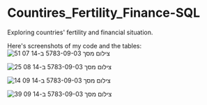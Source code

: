 # Countires_Fertility_Finance-SQL
Exploring countries' fertility and financial situation. 

Here's screenshots of my code and the tables:
![צילום מסך 5783-09-03 ב-14 07 51](https://github.com/meirabelik/Countires_Fertility_Finance-SQL/assets/127932942/81f34e06-ac16-4877-b0e4-bf0e12b9b3f9)

![צילום מסך 5783-09-03 ב-14 08 25](https://github.com/meirabelik/Countires_Fertility_Finance-SQL/assets/127932942/1f46c2d1-d8f0-45a3-b5d4-667efa971bd7)


![צילום מסך 5783-09-03 ב-14 09 14](https://github.com/meirabelik/Countires_Fertility_Finance-SQL/assets/127932942/1d193ce6-66a2-49d0-9c1e-b000663dfa77)


![צילום מסך 5783-09-03 ב-14 09 39](https://github.com/meirabelik/Countires_Fertility_Finance-SQL/assets/127932942/7d53224d-07b1-49d8-8dcf-8fa4e08068e8)
